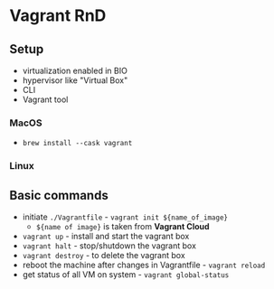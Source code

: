 # Vagrant RnD
## Setup
  - virtualization enabled in BIO
  - hypervisor like "Virtual Box"
  - CLI
  - Vagrant tool
### MacOS
  - `brew install --cask vagrant`

### Linux

## Basic commands
- initiate `./Vagrantfile` - `vagrant init ${name_of_image}` 
	- `${name of image}` is taken from **Vagrant Cloud**
- `vagrant up` - install and start the vagrant box
- `vagrant halt` - stop/shutdown the vagrant box
- `vagrant destroy` - to delete the vagrant box
- reboot the machine after changes in Vagrantfile - `vagrant reload`
- get status of all VM on system - `vagrant global-status`